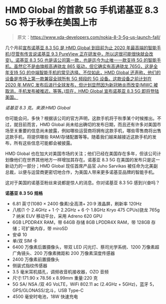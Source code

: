# HMD Global 的首款 5G 手机诺基亚 8.3 5G 将于秋季在美国上市

> 原文：<https://www.xda-developers.com/nokia-8-3-5g-us-launch-fall/>

几个月前[宣布诺基亚 8.3 5G 是 HMD Global 到目前为止 2020 年最高端的智能手机(尽管有传言说诺基亚 9.3 PureView 正在研发中，所以这很可能很快就会改变)。诺基亚 8.3 5G 也是该公司第一款，也是迄今为止唯一一款支持 5G 的智能手机。虽然它不是由旗舰高通骁龙 865 驱动，但它确实有高通骁龙 765G，这是全年支持 5G 的中端智能手机的常见选择。不仅如此，HMD Global 还声称，他们的设备是市场上第一款兼容全球所有 5G 频段的 5G 设备。这款设备之前计划在 2020 年 MWC 发布后进行全球发布，但计划显然因为新冠肺炎而改变(MWC 被取消，手机发布被推迟，等等。)现在，HMD Global 宣布诺基亚 8.3 5G 即将登陆美国。](https://www.xda-developers.com/nokia-8-3-5g-nokia-5-3-nokia-1-3-announced/)

*诺基亚 8.3 克。来源:HMD Global*

你可能会问，多快？根据该公司的官方声明，这款手机将于秋季某个时候推出。不过，就目前而言，HMD Global 尚未给出确切的发布日期，而且还有许多对美国市场至关重要的信息尚未披露，例如哪些运营商将拥有这款手机，哪些零售商将出售这款手机，将提供哪些 RAM/存储配置等等。随着我们越来越接近这款手机的发布，所有这些信息可能都会被披露。

HMD Global 也在加大对美国市场的关注；他们已经在美国存在多年，但该公司计划像他们在世界其他地方一样增加其存在。诺基亚 8.3 5G 在美国的发布只是这一新动力的一部分；HMD Global 现任首席产品官 Juho Sarvikas 被任命为北美副总裁，以便与运营商更密切地合作，为美国人带来更多诺基亚品牌的智能手机。

这对于美国的诺基亚粉丝来说都是惊人的消息。你对诺基亚 8.3 5G 感到兴奋吗？

**诺基亚 8.3 5G 规格**

*   6.81 英寸(1080 × 2400 像素)全高清+ 20:9 液晶屏，刷新率 120Hz
*   八核(1 个 2.4GHz + 1 个 2.2GHz + 6 个 1.8GHz Kryo 475 CPUs)骁龙 765g 7 纳米 EUV 移动平台，采用 Adreno 620 GPU
*   6GB LPDDR4X RAM，带 64GB 存储 8GB LPDDR4X RAM，带 128GB 存储；可扩展内存，带 miroSD
*   安卓 10
*   单/双 SIM 卡
*   6400 万像素后置摄像头，带双 LED 闪光灯、蔡司光学系统、1200 万像素超广角镜头、200 万像素微距和 200 万像素深度传感器
*   2400 万像素前置摄像头
*   侧装式指纹传感器
*   3.5 毫米耳机插孔，调频收音机接收器，OZO 音频
*   尺寸:171.90 x 78.56 x 8.99mm 重量:220 克
*   5G SA/ NSA /双 4G VoLTE，WiFi 802.11 ac (2.4GHz + 5GHz)，蓝牙 5，GPS/GLONASS/北斗，USB Type-C
*   4500 毫安时电池，18W 快速充电